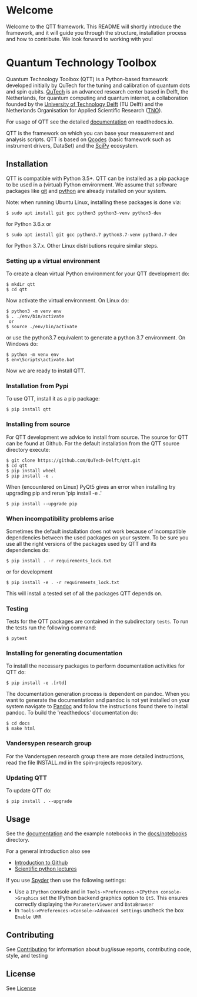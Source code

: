 # Welcome

Welcome to the QTT framework. This README will shortly introduce the framework, and it will guide you through the structure, installation process and how to contribute. We look forward to working with you!

# Quantum Technology Toolbox

Quantum Technology Toolbox (QTT) is a Python-based framework developed initially by QuTech for the tuning and calibration of
quantum dots and spin qubits. [QuTech](http://qutech.nl) is an advanced research center based in Delft, the Netherlands, for quantum
computing and quantum internet, a collaboration founded by the [University of Technology Delft](https://www.tudelft.nl/en) (TU Delft) and
the Netherlands Organisation for Applied Scientific Research ([TNO](https://www.tno.nl/en)).

For usage of QTT see the detailed [documentation](https://qtt.readthedocs.io/en/latest/) on readthedocs.io.


QTT is the framework on which you can base your measurement and analysis scripts. QTT is based
on [Qcodes](https://github.com/qdev-dk/Qcodes) (basic framework such as instrument drivers, DataSet) and the [SciPy](https://www.scipy.org/) ecosystem.

## Installation

QTT is compatible with Python 3.5+. QTT can be installed as a pip package to be used in a (virtual) Python environment.
We assume that software packages like [git](https://git-scm.com/downloads) and [python](https://www.python.org/downloads/)
are already installed on your system.

Note: when running Ubuntu Linux, installing these packages is done via:
```
$ sudo apt install git gcc python3 python3-venv python3-dev
```
for Python 3.6.x or
```
$ sudo apt install git gcc python3.7 python3.7-venv python3.7-dev
```
for Python 3.7.x. Other Linux distributions require similar steps.

### Setting up a virtual environment
To create a clean virtual Python environment for your QTT development do:
```
$ mkdir qtt
$ cd qtt
```
Now activate the virtual environment. On Linux do:
```
$ python3 -m venv env
$ . ./env/bin/activate
 or
$ source ./env/bin/activate
```
or use the python3.7 equivalent to generate a python 3.7 environment.
On Windows do:
```
$ python -m venv env
$ env\Scripts\activate.bat
```
Now we are ready to install QTT.
### Installation from Pypi
To use QTT, install it as a pip package: 
```
$ pip install qtt
```
### Installing from source
For QTT development we advice to install from source. The source for QTT can be found at Github.
For the default installation from the QTT source directory execute:
```
$ git clone https://github.com/QuTech-Delft/qtt.git
$ cd qtt
$ pip install wheel
$ pip install -e .
```
When (encountered on Linux) PyQt5 gives an error when installing try upgrading pip and rerun 'pip install -e .'
```
$ pip install --upgrade pip
```
### When incompatibility problems arise
Sometimes the default installation does not work because of incompatible dependencies between the used packages
on your system. To be sure you use all the right versions of the packages used by QTT and its dependencies do:
```
$ pip install . -r requirements_lock.txt
```
or for development
```
$ pip install -e . -r requirements_lock.txt
```
This will install a tested set of all the packages QTT depends on.

### Testing

Tests for the QTT packages are contained in the subdirectory `tests`. To run the tests run the following command:

```
$ pytest
```
### Installing for generating documentation
To install the necessary packages to perform documentation activities for QTT do:
```
$ pip install -e .[rtd]
```
The documentation generation process is dependent on pandoc. When you want to generate the
documentation and pandoc is not yet installed on your system navigate
to [Pandoc](https://pandoc.org/installing.html) and follow the instructions found there to install pandoc. 
To build the 'readthedocs' documentation do:
```
$ cd docs
$ make html
```
### Vandersypen research group

For the Vandersypen research group there are more detailed instructions, read the file INSTALL.md in the spin-projects
repository.

### Updating QTT

To update QTT do:
```
$ pip install . --upgrade
```

## Usage

See the [documentation](https://qtt.readthedocs.io/en/latest/) and the example notebooks in the [docs/notebooks](docs/notebooks) directory.

For a general introduction also see
* [Introduction to Github](https://guides.github.com/activities/hello-world/)
* [Scientific python lectures](https://github.com/jrjohansson/scientific-python-lectures)

If you use [Spyder](https://github.com/spyder-ide/spyder) then use the following settings:
  - Use a `IPython` console and in `Tools->Preferences->IPython console->Graphics` set the IPython backend graphics option to `Qt5`. This ensures correctly displaying the `ParameterViewer` and `DataBrowser`
  - In `Tools->Preferences->Console->Advanced settings` uncheck the box `Enable UMR`

## Contributing

See [Contributing](CONTRIBUTING.md) for information about bug/issue reports, contributing code, style, and testing

## License

See [License](LICENSE.txt)
